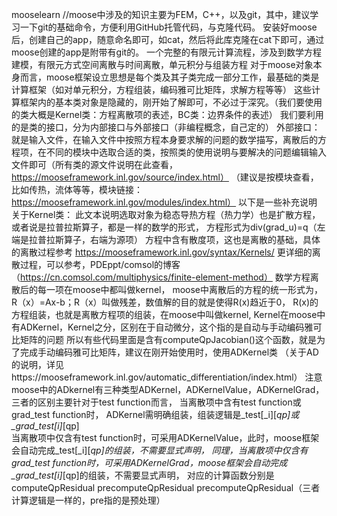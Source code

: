 mooselearn
//moose中涉及的知识主要为FEM，C++，以及git，其中，建议学习一下git的基础命令，方便利用GitHub托管代码，与克隆代码。
安装好moose后，创建自己的app，随意命名即可，如cat，然后将此库克隆在cat下即可，通过moose创建的app是附带有git的。
一个完整的有限元计算流程，涉及到数学方程建模，有限元方式空间离散与时间离散，单元积分与组装方程
对于moose对象本身而言，moose框架设立思想是每个类及其子类完成一部分工作，最基础的类是计算框架（如对单元积分，方程组装，编码雅可比矩阵，求解方程等等）
这些计算框架内的基本类对象是隐藏的，刚开始了解即可，不必过于深究。（我们要使用的类大概是Kernel类：方程离散项的表述，BC类：边界条件的表述）
我们要利用的是类的接口，分为内部接口与外部接口（非编程概念，自己定的）
外部接口：就是输入文件，在输入文件中按照方程本身要求解的问题的数学描写，离散后的方程项，在不同的模块中选取合适的类，按照类的使用说明与要解决的问题编辑输入文件即可（所有类的源文件说明在此查看，https://mooseframework.inl.gov/source/index.html）
（建议是按模块查看，比如传热，流体等等，模块链接：https://mooseframework.inl.gov/modules/index.html）
以下是一些补充说明
关于Kernel类：
此文本说明选取对象为稳态导热方程（热力学）也是扩散方程，或者说是拉普拉斯算子，都是一样的数学的形式，
                            方程形式为div(grad_u)=q（左端是拉普拉斯算子，右端为源项）
方程中含有散度项，这也是离散的基础，具体的离散过程参考 https://mooseframework.inl.gov/syntax/Kernels/
更详细的离散过程，可以参考，PDEppt/comsol的博客（https://cn.comsol.com/multiphysics/finite-element-method）
数学方程离散后的每一项在moose中都叫做kernel，
moose中离散后的方程的统一形式为，R（x）=Ax-b；R（x）叫做残差，数值解的目的就是使得R(x)趋近于0，
R(x)的方程组装，也就是离散方程项的组装，在moose中叫做kernel,
Kernel在moose中有ADKernel，Kernel之分，区别在于自动微分，这个指的是自动与手动编码雅可比矩阵的问题
所以有些代码里面是含有computeQpJacobian()这个函数，就是为了完成手动编码雅可比矩阵，建议在刚开始使用时，使用ADKernel类
（关于AD的说明，详见https://mooseframework.inl.gov/automatic_differentiation/index.html）
注意moose中的ADkernel有三种类型ADKernel，ADKernelValue，ADKernelGrad，
三者的区别主要针对于test function而言，
当离散项中含有test function或 grad_test function时， ADKernel需明确组装，组装逻辑是_test[_i][_qp]或_grad_test[i]_[qp]    
当离散项中仅含有test function时，可采用ADKernelValue，此时，moose框架会自动完成_test[_i][_qp]的组装，不需要显式声明，
同理，当离散项中仅含有grad_test function时，可采用ADKernelGrad，moose框架会自动完成_grad_test[i]_[qp]的组装，不需要显式声明，
对应的计算函数分别是 computeQpResidual precomputeQpResidual precomputeQpResidual（三者计算逻辑是一样的，pre指的是预处理）


